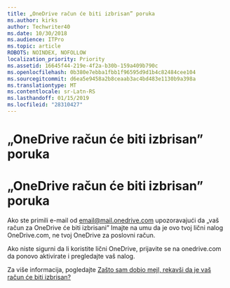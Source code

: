 ```yaml
---
title: „OneDrive račun će biti izbrisan” poruka
ms.author: kirks
author: Techwriter40
ms.date: 10/30/2018
ms.audience: ITPro
ms.topic: article
ROBOTS: NOINDEX, NOFOLLOW
localization_priority: Priority
ms.assetid: 16645f44-219e-4f2a-b30b-159a409b790c
ms.openlocfilehash: 0b380e7ebba1fbb1f96595d9d1b4c82484cee104
ms.sourcegitcommit: d6ea5e9458a2b8ceaab3ac4bd483e1130b9a398a
ms.translationtype: MT
ms.contentlocale: sr-Latn-RS
ms.lasthandoff: 01/15/2019
ms.locfileid: "28310427"
---
```

# <a name="onedrive-account-will-be-deleted-message"></a>„OneDrive račun će biti izbrisan” poruka

# <a name="onedrive-account-will-be-deleted-message"></a>„OneDrive račun će biti izbrisan” poruka

Ako ste primili e-mail od email@mail.onedrive.com upozoravajući da „vaš račun za OneDrive će biti izbrisani” Imajte na umu da je ovo tvoj lični nalog OneDrive.com, ne tvoj OneDrive za poslovni račun. 
  
Ako niste sigurni da li koristite lični OneDrive, prijavite se na onedrive.com da ponovo aktivirate i pregledajte vaš nalog.
  
Za više informacija, pogledajte [Zašto sam dobio mejl, rekavši da je vaš račun će biti izbrisan?](https://go.microsoft.com/fwlink/?linkid=2036151&amp;clcid=0x409)
  

